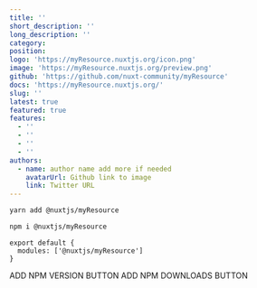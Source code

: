 ```yaml
---
title: ''
short_description: ''
long_description: ''
category:
position:
logo: 'https://myResource.nuxtjs.org/icon.png'
image: 'https://myResource.nuxtjs.org/preview.png'
github: 'https://github.com/nuxt-community/myResource'
docs: 'https://myResource.nuxtjs.org/'
slug: ''
latest: true
featured: true
features:
  - ''
  - ''
  - ''
  - ''
authors:
  - name: author name add more if needed
    avatarUrl: Github link to image
    link: Twitter URL
---
```


<code-group>
<code-block label="Yarn" active>

```bash
yarn add @nuxtjs/myResource
```

  </code-block>
  <code-block label="NPM">

```bash
npm i @nuxtjs/myResource
```

  </code-block>
</code-group>

```js{}[nuxt.config.js]
export default {
  modules: ['@nuxtjs/myResource']
}
```

<docs-button :docs="docs"></docs-button>

<authors :authors="authors"></authors>

<npm-buttons>
  ADD NPM VERSION BUTTON
  ADD NPM DOWNLOADS BUTTON
</npm-buttons>
